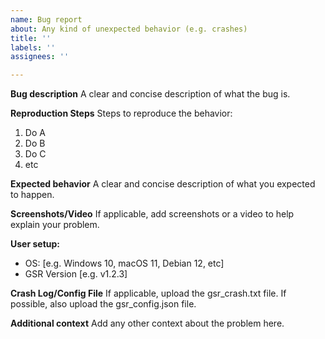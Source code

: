 ```yaml
---
name: Bug report
about: Any kind of unexpected behavior (e.g. crashes)
title: ''
labels: ''
assignees: ''

---
```


**Bug description**
A clear and concise description of what the bug is.

**Reproduction Steps**
Steps to reproduce the behavior:
1. Do A
2. Do B
3. Do C
4. etc

**Expected behavior**
A clear and concise description of what you expected to happen.

**Screenshots/Video**
If applicable, add screenshots or a video to help explain your problem.

**User setup:**
 - OS: [e.g. Windows 10, macOS 11, Debian 12, etc]
 - GSR Version [e.g. v1.2.3]

**Crash Log/Config File**
If applicable, upload the gsr_crash.txt file. If possible, also upload the gsr_config.json file.

**Additional context**
Add any other context about the problem here.
